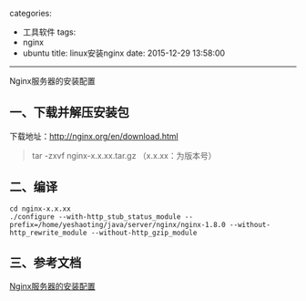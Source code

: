 categories:
  - 工具软件
tags:
  - nginx
  - ubuntu
title: linux安装nginx
date: 2015-12-29 13:58:00
---

Nginx服务器的安装配置


## 一、下载并解压安装包
下载地址：http://nginx.org/en/download.html

> tar -zxvf nginx-x.x.xx.tar.gz （x.x.xx：为版本号）


## 二、编译
``` shell
cd nginx-x.x.xx
./configure --with-http_stub_status_module --prefix=/home/yeshaoting/java/server/nginx/nginx-1.8.0 --without-http_rewrite_module --without-http_gzip_module
```

## 三、参考文档
[Nginx服务器的安装配置](http://minitoo.blog.51cto.com/4201040/850654)